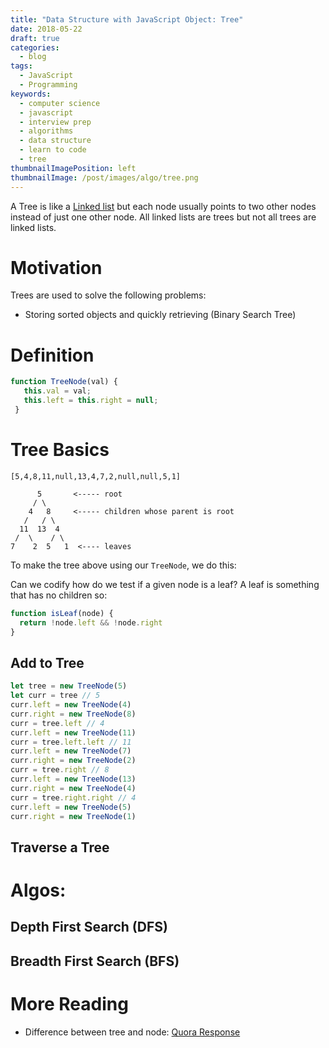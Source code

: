 ```yaml
---
title: "Data Structure with JavaScript Object: Tree"
date: 2018-05-22
draft: true
categories:
  - blog
tags:
  - JavaScript
  - Programming
keywords:
  - computer science
  - javascript
  - interview prep
  - algorithms
  - data structure
  - learn to code
  - tree
thumbnailImagePosition: left
thumbnailImage: /post/images/algo/tree.png
---
```


A Tree is like a [Linked list](/data-structure-with-javascript-object-linked-list/) but each node usually points to two other nodes instead of just one other node. All linked lists are trees but not all trees are linked lists.

<!--more-->
<!--toc-->

# Motivation

Trees are used to solve the following problems:

* Storing sorted objects and quickly retrieving (Binary Search Tree)

# Definition

```javascript
function TreeNode(val) {
   this.val = val;
   this.left = this.right = null;
 }
```

# Tree Basics

```
[5,4,8,11,null,13,4,7,2,null,null,5,1]

      5       <----- root
     / \
    4   8     <----- children whose parent is root
   /   / \
  11  13  4
 /  \    / \
7    2  5   1  <---- leaves
```

To make the tree above using our `TreeNode`, we do this:

Can we codify how do we test if a given node is a leaf? A leaf is something that has no children so:

```javascript
function isLeaf(node) {
  return !node.left && !node.right
}
```

## Add to Tree

```javascript
let tree = new TreeNode(5)
let curr = tree // 5
curr.left = new TreeNode(4)
curr.right = new TreeNode(8)
curr = tree.left // 4
curr.left = new TreeNode(11)
curr = tree.left.left // 11
curr.left = new TreeNode(7)
curr.right = new TreeNode(2)
curr = tree.right // 8
curr.left = new TreeNode(13)
curr.right = new TreeNode(4)
curr = tree.right.right // 4
curr.left = new TreeNode(5)
curr.right = new TreeNode(1)
```

## Traverse a Tree

# Algos:

## Depth First Search (DFS)

## Breadth First Search (BFS)

# More Reading

* Difference between tree and node: [Quora Response](https://www.quora.com/What-is-the-difference-between-Binary-Tree-and-Linked-Lists)
